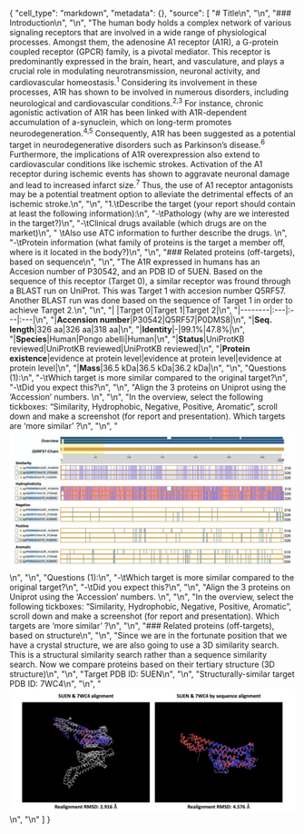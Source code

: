  {
   "cell_type": "markdown",
   "metadata": {},
   "source": [
    "# Title\n",
    "\n",
    "### Introduction\n",
    "\n",
    "The human body holds a complex network of various signaling receptors that are involved in a wide range of physiological processes. Amongst them, the adenosine A1 receptor (A1R), a G-protein coupled receptor (GPCR) family, is a pivotal mediator. This receptor is predominantly expressed in the brain, heart, and vasculature, and plays a crucial role in modulating neurotransmission, neuronal activity, and cardiovascular homeostasis.<sup>1</sup> Considering its involvement in these processes, A1R has shown to be involved in numerous disorders, including neurological and cardiovascular conditions.<sup>2,3</sup> For instance, chronic agonistic activation of A1R has been linked with A1R-dependent accumulation of a-synuclein, which on long-term promotes neurodegeneration.<sup>4,5</sup> Consequently, A1R has been suggested as a potential target in neurodegenerative disorders such as Parkinson’s disease.<sup>6</sup> Furthermore, the implications of A1R overexpression also extend to cardiovascular conditions like ischemic strokes. Activation of the A1 receptor during ischemic events has shown to aggravate neuronal damage and lead to increased infarct size.<sup>7</sup> Thus, the use of A1 receptor antagonists may be a potential treatment option to alleviate the detrimental effects of an ischemic stroke.\n",
    "\n",
    "1.\tDescribe the target (your report should contain at least the following information):\n",
    "-\tPathology (why are we interested in the target?)\n",
    "-\tClinical drugs available (which drugs are on the market)\n",
    " \tAlso use ATC information to further describe the drugs. \n",
    "-\tProtein information (what family of proteins is the target a member off, where is it located in the body?)\n",
    "\n",
    "### Related proteins (off-targets), based on sequence\n",
    "\n",
    "The A1R expressed in humans has an Accesion number of P30542, and an PDB ID of 5UEN. Based on the sequence of this receptor (Target 0), a similar receptor was fround through a BLAST run on UniProt. This was Target 1 with accesion number Q5RF57. Another BLAST run was done based on the sequence of Target 1 in order to achieve Target 2.\n",
    "\n",
    "|        |Target 0|Target 1|Target 2|\n",
    "|--------|:---|:---|:---|\n",
    "|**Accension number**|P30542|Q5RF57|P0DMS8|\n",
    "|**Seq. length**|326 aa|326 aa|318 aa|\n",
    "|**Identity**|-|99.1%|47.8%|\n",
    "|**Species**|Human|Pongo abelli|Human|\n",
    "|**Status**|UniProtKB reviewed|UniProtKB reviewed|UniProtKB reviewed|\n",
    "|**Protein existence**|evidence at protein level|evidence at protein level|evidence at protein level|\n",
    "|**Mass**|36.5 kDa|36.5 kDa|36.2 kDa|\n",
    "\n",
    "Questions (1):\n",
    "-\tWhich target is more similar compared to the original target?\n",
    "-\tDid you expect this?\n",
    "\n",
    "Align the 3 proteins on Uniprot using the ‘Accession’ numbers. \n",
    "\n",
    "In the overview, select the following tickboxes: “Similarity, Hydrophobic, Negative, Positive, Aromatic”, scroll down and make a screenshot (for report and presentation). Which targets are ‘more similar’ ?\n",
    "\n",
    "![Image info](img/align_targets_uniprot.png)\n",
    "\n",
    "Questions (1):\n",
    "-\tWhich target is more similar compared to the original target?\n",
    "-\tDid you expect this?\n",
    "\n",
    "Align the 3 proteins on Uniprot using the ‘Accession’ numbers. \n",
    "\n",
    "In the overview, select the following tickboxes: “Similarity, Hydrophobic, Negative, Positive, Aromatic”, scroll down and make a screenshot (for report and presentation). Which targets are ‘more similar’ ?\n",
    "\n",
    "### Related proteins (off-targets), based on structure\n",
    "\n",
    "Since we are in the fortunate position that we have a crystal structure, we are also going to use a 3D similarity search. This is a structural similarity search rather than a sequence similarity search. Now we compare proteins based on their tertiary structure (3D structure)\n",
    "\n",
    "Target PDB ID: 5UEN\n",
    "\n",
    "Structurally-similar target PDB ID: 7WC4\n",
    "\n",
    "![Image info](img/alignment_ncbi.png)\n",
    "\n"
    ]
    }
